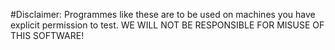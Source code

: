 #Disclaimer: 
Programmes like these are to be used on machines you have explicit permission to test. WE WILL NOT BE RESPONSIBLE FOR MISUSE OF THIS SOFTWARE!
